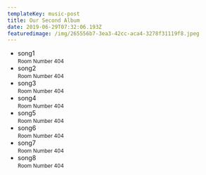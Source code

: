 ```yaml
---
templateKey: music-post
title: Our Second Album
date: 2019-06-29T07:32:06.193Z
featuredimage: /img/265556b7-3ea3-42cc-aca4-3278f31119f8.jpeg
---
```

* song1\
  <small>Room Number 404</small>
* song2  \
  <small>Room Number 404</small>
* song3\
  <small>Room Number 404</small>
* song4\
  <small>Room Number 404</small>
* song5\
  <small>Room Number 404</small>
* song6\
  <small>Room Number 404</small>
* song7\
  <small>Room Number 404</small>
* song8\
  <small>Room Number 404</small>
